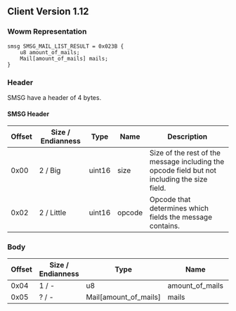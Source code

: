 ## Client Version 1.12

### Wowm Representation
```rust,ignore
smsg SMSG_MAIL_LIST_RESULT = 0x023B {
    u8 amount_of_mails;
    Mail[amount_of_mails] mails;
}
```
### Header
SMSG have a header of 4 bytes.

#### SMSG Header
| Offset | Size / Endianness | Type   | Name   | Description |
| ------ | ----------------- | ------ | ------ | ----------- |
| 0x00   | 2 / Big           | uint16 | size   | Size of the rest of the message including the opcode field but not including the size field.|
| 0x02   | 2 / Little        | uint16 | opcode | Opcode that determines which fields the message contains.|
### Body
| Offset | Size / Endianness | Type | Name | Description |
| ------ | ----------------- | ---- | ---- | ----------- |
| 0x04 | 1 / - | u8 | amount_of_mails |  |
| 0x05 | ? / - | Mail[amount_of_mails] | mails |  |
